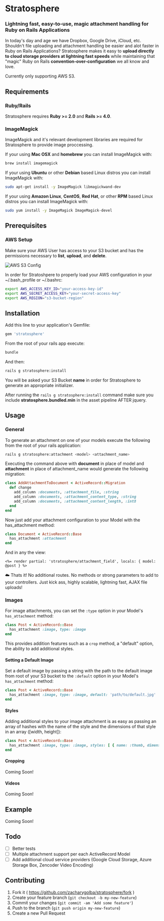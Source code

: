 # Stratosphere

### Lightning fast, easy-to-use, magic attachment handling for Ruby on Rails Applications

In today's day and age we have Dropbox, Google Drive, iCloud, etc. Shouldn't file uploading and attachment handling be easier and alot faster in Ruby on Rails Applications?
Stratosphere makes it easy to **upload directly to cloud storage providers at lightning fast speeds** while maintaining that "magic" Ruby on Rails **convention-over-configuration** we all know and love.

Currently only supporting AWS S3.

## Requirements

### Ruby/Rails

Stratosphere requires **Ruby >= 2.0** and **Rails >= 4.0**.

### ImageMagick

ImageMagick and it's relevant development libraries are required for Stratosphere to provide image proccessing.

If your using **Mac OSX** and **homebrew** you can install ImageMagick with:

```bash
brew install imagemagick
```

If your using **Ubuntu** or other **Debian** based Linux distros you can install ImageMagick with:

```bash
sudo apt-get install -y ImageMagick libmagickwand-dev
```

If your using **Amazon Linux**, **CentOS**, **Red Hat**, or other **RPM** based Linux distros you can install ImageMagick with:

```bash
sudo yum install -y ImageMagick ImageMagick-devel
```

## Prerequisites

### AWS Setup

Make sure your AWS User has access to your S3 bucket and has the permissions necessary to **list**, **upload**, and **delete**.

![AWS S3 Config](http://cdn.zacharygolba.com/stratosphere/docs/img/s3-configuration.jpg)

In order for Stratoshpere to properly load your AWS configuration in your ~/.bash_profile or ~/.bashrc:

```bash
export AWS_ACCESS_KEY_ID="your-access-key-id"
export AWS_SECRET_ACCESS_KEY="your-secret-access-key"
export AWS_REGION="s3-bucket-region"
```

## Installation

Add this line to your application's Gemfile:

```ruby
gem 'stratosphere'
```

From the root of your rails app execute:

```bash
bundle
```

And then:

```bash
rails g stratosphere:install
```

You will be asked your S3 Bucket **name** in order for Stratosphere to generate an appropriate initializer.

After running the `rails g stratosphere:install` command make sure you include **stratosphere.bundled.min** in the asset pipeline AFTER jquery.

## Usage

### General

To generate an attachment on one of your models execute the following from the root of your rails application:

```bash
rails g stratosphere:attachment <model> <attachment_name>
```

Executing the command above with **document** in place of model and **attachment** in place of attachment_name would generate the following migration:

```ruby
class AddAttachmentToDocument < ActiveRecord::Migration
  def change
    add_column :documents, :attachment_file, :string
    add_column :documents, :attachment_content_type, :string
    add_column :documents, :attachment_content_length, :int8
  end
end
```

Now just add your attachment configuration to your Model with the has_attachment method:

```ruby
class Document < ActiveRecord::Base
  has_attachment :attachment
end
```

And in any the view:

```erb
<%= render partial: 'stratosphere/attachment_field', locals: { model: @post } %>
```

:cloud: Thats it! No additional routes. No methods or strong parameters to add to your controllers. Just kick ass, highly scalable, lightning fast, AJAX file uploads!

### Images

For image attachments, you can set the `:type` option in your Model's `has_attachment` method:

```ruby
class Post < ActiveRecord::Base
  has_attachment :image, type: :image
end
```

This provides addition features such as a `crop` method, a "default" option, the ability to add additional styles.

#### Setting a Default Image

Set a default image by passing a string with the path to the default image from root of your S3 bucket to the `:default` option in your Model's `has_attachment` method:

```ruby
class Post < ActiveRecord::Base
  has_attachment :image, type: :image, default: 'path/to/default.jpg'
end
```

#### Styles

Adding additional styles to your image attachment is as easy as passing an array of hashes with the name of the style and the dimensions of that style in an array ([width, height]):

```ruby
class Post < ActiveRecord::Base
  has_attachment :image, type: :image, styles: [ { name: :thumb, dimensions: [64, 64] }, { name: :medium, dimensions: [300, 300] } ]
end
```

#### Cropping

Coming Soon!

#### Videos

Coming Soon!

## Example

Coming Soon!

## Todo
  
- [ ] Better tests
- [ ] Multiple attachment support per each ActiveRecord Model
- [ ] Add additional cloud service providers (Google Cloud Storage, Azure Storage Box, Zencoder Video Encoding)

## Contributing

1. Fork it ( https://github.com/zacharygolba/stratosphere/fork )
2. Create your feature branch (`git checkout -b my-new-feature`)
3. Commit your changes (`git commit -am 'Add some feature'`)
4. Push to the branch (`git push origin my-new-feature`)
5. Create a new Pull Request